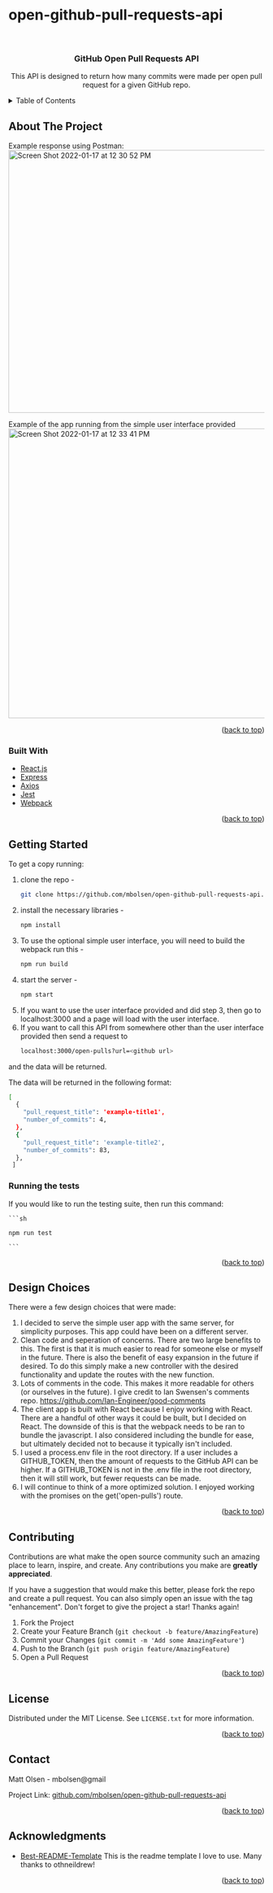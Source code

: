 # open-github-pull-requests-api

<!-- PROJECT LOGO -->
<br />
<div align="center">
  <a href="github.com/mbolsen/open-github-pull-requests-api">
  </a>

<h3 align="center">GitHub Open Pull Requests API</h3>

  <p align="center">
   This API is designed to return how many commits were made per open pull request for a given GitHub repo.
    <br />
  </p>
</div>

<!-- TABLE OF CONTENTS -->
<details>
  <summary>Table of Contents</summary>
  <ol>
    <li>
      <a href="#about-the-project">About The Project</a>
      <ul>
        <li><a href="#built-with">Built With</a></li>
      </ul>
    </li>
    <li>
      <a href="#getting-started">Getting Started</a>
    </li>
    <li><a href="#design-choices">Design Choices</a></li>
    <li><a href="#contributing">Contributing</a></li>
    <li><a href="#license">License</a></li>
    <li><a href="#contact">Contact</a></li>
    <li><a href="#acknowledgments">Acknowledgments</a></li>
  </ol>
</details>

<!-- ABOUT THE PROJECT -->
## About The Project
Example response using Postman:
<br/>
<img width="517" alt="Screen Shot 2022-01-17 at 12 30 52 PM" src="https://user-images.githubusercontent.com/89269242/149827715-aa64b540-2341-4903-8f0a-74e23507ffde.png">

Example of the app running from the simple user interface provided
<br/>
<img width="570" alt="Screen Shot 2022-01-17 at 12 33 41 PM" src="https://user-images.githubusercontent.com/89269242/149828070-5e1828d9-919e-4827-862b-848a8dc5174b.png">

<p align="right">(<a href="#top">back to top</a>)</p>


### Built With

* [React.js](https://reactjs.org/)
* [Express](https://expressjs.com/)
* [Axios](https://axios-http.com/)
* [Jest](https://www.jestjs.io/)
* [Webpack](https://webpack.js.org/)


<p align="right">(<a href="#top">back to top</a>)</p>

<!-- GETTING STARTED -->
## Getting Started

To get a copy running:
1. clone the repo -   
   ```sh
   git clone https://github.com/mbolsen/open-github-pull-requests-api.git
   ```
2. install the necessary libraries -   
   ```sh
   npm install
   ```
3. To use the optional simple user interface, you will need to build the webpack run this -
   ```sh 
   npm run build
   ```
4. start the server -
   ```sh 
   npm start
   ```
6. If you want to use the user interface provided and did step 3, then go to localhost:3000 and a page will load with the user interface.
7. If you want to call this API from somewhere other than the user interface provided then send a request to 
      ```sh
      localhost:3000/open-pulls?url=<github url>
      ```
  and the data will be returned.
  
  The data will be returned in the following format:
  ```sh
  [
    { 
      "pull_request_title": 'example-title1',
      "number_of_commits": 4,
    },
    { 
      "pull_request_title": 'example-title2',
      "number_of_commits": 83,
    },
   ]
   ```
   
<!-- Running Tests -->
### Running the tests
  If you would like to run the testing suite, then run this command:
  
    ```sh
    
    npm run test
    
    ``` 

<p align="right">(<a href="#top">back to top</a>)</p>

<!-- DESIGN CHOICES -->
## Design Choices

There were a few design choices that were made:
  1. I decided to serve the simple user app with the same server, for simplicity purposes.  This app could have been on a different server.
  2. Clean code and seperation of concerns.  There are two large benefits to this.  The first is that it is much easier to read for someone else or myself in the future.  There is also the benefit of easy expansion in the future if desired.  To do this simply make a new controller with the desired functionality and update the routes with the new function.
  3. Lots of comments in the code.  This makes it more readable for others (or ourselves in the future).  I give credit to Ian Swensen's comments repo.  <a href="https://github.com/Ian-Engineer/good-comments">https://github.com/Ian-Engineer/good-comments</a>
  4. The client app is built with React because I enjoy working with React.  There are a handful of other ways it could be built, but I decided on React.  The downside of this is that the webpack needs to be ran to bundle the javascript.  I also considered including the bundle for ease, but ultimately decided not to because it typically isn't included.
  5. I used a process.env file in the root directory.  If a user includes a GITHUB_TOKEN, then the amount of requests to the GitHub API can be higher.  If a GITHUB_TOKEN is not in the .env file in the root directory, then it will still work, but fewer requests can be made.
  6. I will continue to think of a more optimized solution.  I enjoyed working with the promises on the get('open-pulls') route.

<p align="right">(<a href="#top">back to top</a>)</p>

<!-- CONTRIBUTING -->
## Contributing

Contributions are what make the open source community such an amazing place to learn, inspire, and create. Any contributions you make are **greatly appreciated**.

If you have a suggestion that would make this better, please fork the repo and create a pull request. You can also simply open an issue with the tag "enhancement".
Don't forget to give the project a star! Thanks again!

1. Fork the Project
2. Create your Feature Branch (`git checkout -b feature/AmazingFeature`)
3. Commit your Changes (`git commit -m 'Add some AmazingFeature'`)
4. Push to the Branch (`git push origin feature/AmazingFeature`)
5. Open a Pull Request

<p align="right">(<a href="#top">back to top</a>)</p>

<!-- LICENSE -->
## License

Distributed under the MIT License. See `LICENSE.txt` for more information.

<p align="right">(<a href="#top">back to top</a>)</p>

<!-- CONTACT -->
## Contact

Matt Olsen - mbolsen@gmail

Project Link: [github.com/mbolsen/open-github-pull-requests-api](github.com/mbolsen/open-github-pull-requests-api)

<p align="right">(<a href="#top">back to top</a>)</p>

<!-- ACKNOWLEDGMENTS -->
## Acknowledgments

* [Best-README-Template](https://github.com/othneildrew/Best-README-Template)
  This is the readme template I love to use.  Many thanks to othneildrew!

<p align="right">(<a href="#top">back to top</a>)</p>

<!-- MARKDOWN LINKS & IMAGES -->
<!-- https://www.markdownguide.org/basic-syntax/#reference-style-links -->
[contributors-shield]: https://img.shields.io/github/contributors/github_username/repo_name.svg?style=for-the-badge
[contributors-url]: https://github.com/github_username/repo_name/graphs/contributors
[forks-shield]: https://img.shields.io/github/forks/github_username/repo_name.svg?style=for-the-badge
[forks-url]: https://github.com/github_username/repo_name/network/members
[stars-shield]: https://img.shields.io/github/stars/github_username/repo_name.svg?style=for-the-badge
[stars-url]: https://github.com/github_username/repo_name/stargazers
[issues-shield]: https://img.shields.io/github/issues/github_username/repo_name.svg?style=for-the-badge
[issues-url]: https://github.com/github_username/repo_name/issues
[license-shield]: https://img.shields.io/github/license/github_username/repo_name.svg?style=for-the-badge
[license-url]: https://github.com/github_username/repo_name/blob/master/LICENSE.txt
[linkedin-shield]: https://img.shields.io/badge/-LinkedIn-black.svg?style=for-the-badge&logo=linkedin&colorB=555
[linkedin-url]: https://linkedin.com/in/linkedin_username
[product-screenshot]: images/screenshot.png
